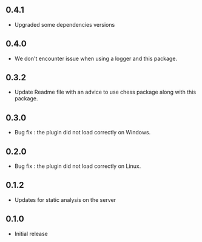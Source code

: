 ## 0.4.1

* Upgraded some dependencies versions

## 0.4.0

* We don't encounter issue when using a logger and this package.

## 0.3.2

* Update Readme file with an advice to use chess package along with this package.

## 0.3.0

* Bug fix : the plugin did not load correctly on Windows.

## 0.2.0

* Bug fix : the plugin did not load correctly on Linux.

## 0.1.2

* Updates for static analysis on the server

## 0.1.0

* Initial release
